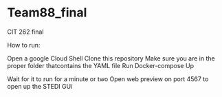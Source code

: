 # Team88_final
CIT 262 final

How to run:

Open a google Cloud Shell
Clone this repository
Make sure you are in the proper folder thatcontains the YAML file
Run Docker-compose Up

Wait for it to run for a minute or two
Open web preview on port 4567 to open up the STEDI GUi
